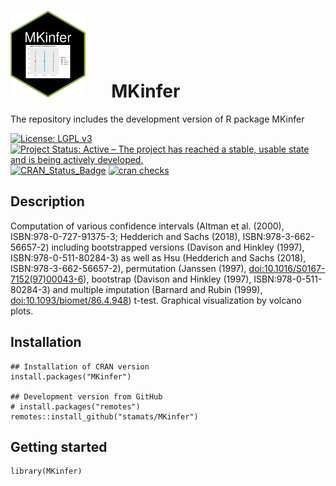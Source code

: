 # <img src="https://github.com/stamats/MKinfer/raw/master/hex-MKinfer.png" alt="MKinfer" width="120"/> &emsp; MKinfer
The repository includes the development version of R package MKinfer

[![License: LGPL v3](https://img.shields.io/badge/License-LGPL%20v3-blue.svg)](https://www.gnu.org/licenses/lgpl-3.0)
[![Project Status: Active – The project has reached a stable, usable state and is being actively developed.](https://www.repostatus.org/badges/latest/active.svg)](https://www.repostatus.org/#active)
[![CRAN_Status_Badge](http://www.r-pkg.org/badges/version/MKinfer)](http://cran.r-project.org/package=MKinfer)
[![cran checks](https://cranchecks.info/badges/summary/MKinfer)](https://cran.r-project.org/web/checks/check_results_MKinfer.html)

## Description
Computation of various confidence intervals (Altman et al. (2000), ISBN:978-0-727-91375-3; 
Hedderich and Sachs (2018), ISBN:978-3-662-56657-2) including bootstrapped versions 
(Davison and Hinkley (1997), ISBN:978-0-511-80284-3) as well as 
Hsu (Hedderich and Sachs (2018), ISBN:978-3-662-56657-2), 
permutation (Janssen (1997), <doi:10.1016/S0167-7152(97)00043-6>), 
bootstrap (Davison and Hinkley (1997), ISBN:978-0-511-80284-3) and 
multiple imputation (Barnard and Rubin (1999), <doi:10.1093/biomet/86.4.948>) t-test.
Graphical visualization by volcano plots.

## Installation

```{r, eval = FALSE}
## Installation of CRAN version
install.packages("MKinfer")

## Development version from GitHub
# install.packages("remotes")
remotes::install_github("stamats/MKinfer")
```

## Getting started

```{r}
library(MKinfer)
```
